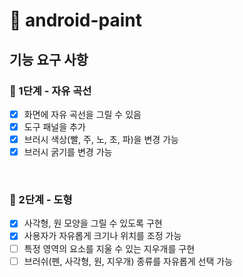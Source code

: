 # 🎨 android-paint

## 기능 요구 사항
### 🚀 1단계 - 자유 곡선
- [x] 화면에 자유 곡선을 그릴 수 있음
- [x] 도구 패널을 추가
- [x] 브러시 색상(빨, 주, 노, 초, 파)을 변경 가능
- [x] 브러시 굵기를 변경 가능

<br>

### 🚀 2단계 - 도형
- [x] 사각형, 원 모양을 그릴 수 있도록 구현
- [x] 사용자가 자유롭게 크기나 위치를 조정 가능
- [ ] 특정 영역의 요소를 지울 수 있는 지우개를 구현
- [ ] 브러쉬(펜, 사각형, 원, 지우개) 종류를 자유롭게 선택 가능
